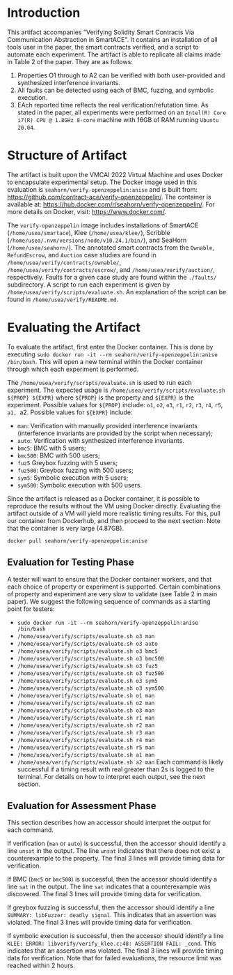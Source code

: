 # Introduction

This artifact accompanies "Verifying Solidity Smart Contracts Via Communication Abstraction in SmartACE".
It contains an installation of all tools user in the paper, the smart contracts verified, and a script to automate each experiment.
The artifact is able to replicate all claims made in Table 2 of the paper.
They are as follows:
1. Properties O1 through to A2 can be verified with both user-provided and synthesized interference invariants.
2. All faults can be detected using each of BMC, fuzzing, and symbolic execution.
3. EAch reported time reflects the real verification/refutation time.
As stated in the paper, all experiments were performed on an `Intel(R) Core i7(R) CPU @ 1.8GHz 8-core` machine with 16GB of RAM running `Ubuntu 20.04`.

# Structure of Artifact

The artifact is built upon the VMCAI 2022 Virtual Machine and uses Docker to encapsulate experimental setup.
The Docker image used in this evaluation is `seahorn/verify-openzeppelin:anise` and is built from: https://github.com/contract-ace/verify-openzeppelin/.
The container is available at: https://hub.docker.com/r/seahorn/verify-openzeppelin/.
For more details on Docker, visit: https://www.docker.com/.

The `verify-openzeppelin` image includes installations of SmartACE (`/home/usea/smartace`), Klee (`/home/usea/klee/`), Scribble (`/home/usea/.nvm/versions/node/v10.24.1/bin/`), and SeaHorn (`/home/usea/seahorn/`).
The annotated smart contracts from the `Ownable`, `RefundEscrow`, and `Auction` case studies are found in `/home/usea/verify/contracts/ownable/`, `/home/usea/verify/contracts/escrow/`, and `/home/usea/verify/auction/`, respectively.
Faults for a given case study are found within the `./faults/` subdirectory.
A script to run each experiment is given by `/home/usea/verify/scripts/evaluate.sh`.
An explanation of the script can be found in `/home/usea/verify/README.md`.

# Evaluating the Artifact

To evaluate the artifact, first enter the Docker container.
This is done by executing `sudo docker run -it --rm seahorn/verify-openzeppelin:anise /bin/bash`.
This will open a new terminal within the Docker container through which each experiment is performed.

The `/home/usea/verify/scripts/evaluate.sh` is used to run each experiment.
The expected usage is `/home/usea/verify/scripts/evaluate.sh ${PROP} ${EXPR}` where `${PROP}` is the property and `${EXPR}` is the experiment.
Possible values for `${PROP}` include: `o1`, `o2`, `o3`, `r1`, `r2`, `r3`, `r4`, `r5`, `a1, `a2.
Possible values for `${EXPR}` include:
- `man`: Verification with manually provided interference invariants (interference invariants are provided by the script when necessary);
- `auto`: Verification with synthesized interference invariants.
- `bmc5`: BMC with 5 users;
- `bmc500`: BMC with 500 users;
- `fuz5` Greybox fuzzing with 5 users;
- `fuz500`: Greybox fuzzing with 500 users;
- `sym5`: Symbolic execution with 5 users;
- `sym500`: Symbolic execution with 500 users.

Since the artifact is released as a Docker container, it is possible to reproduce the results without the VM using Docker directly.
Evaluating the artifact outside of a VM will yield more realistic timing results.
For this, pull our container from Dockerhub, and then proceed to the next section:
Note that the container is very large (4.87GB).
```
docker pull seahorn/verify-openzeppelin:anise
```

## Evaluation for Testing Phase

A tester will want to ensure that the Docker container workers, and that each choice of property or experiment is supported.
Certain combinations of property and experiment are very slow to validate (see Table 2 in main paper).
We suggest the following sequence of commands as a starting point for testers:
- `sudo docker run -it --rm seahorn/verify-openzeppelin:anise /bin/bash`
- `/home/usea/verify/scripts/evaluate.sh o3 man`
- `/home/usea/verify/scripts/evaluate.sh o3 auto`
- `/home/usea/verify/scripts/evaluate.sh o3 bmc5`
- `/home/usea/verify/scripts/evaluate.sh o3 bmc500`
- `/home/usea/verify/scripts/evaluate.sh o3 fuz5`
- `/home/usea/verify/scripts/evaluate.sh o3 fuz500`
- `/home/usea/verify/scripts/evaluate.sh o3 sym5`
- `/home/usea/verify/scripts/evaluate.sh o3 sym500`
- `/home/usea/verify/scripts/evaluate.sh o1 man`
- `/home/usea/verify/scripts/evaluate.sh o2 man`
- `/home/usea/verify/scripts/evaluate.sh o3 man`
- `/home/usea/verify/scripts/evaluate.sh r1 man`
- `/home/usea/verify/scripts/evaluate.sh r2 man`
- `/home/usea/verify/scripts/evaluate.sh r3 man`
- `/home/usea/verify/scripts/evaluate.sh r4 man`
- `/home/usea/verify/scripts/evaluate.sh r5 man`
- `/home/usea/verify/scripts/evaluate.sh a1 man`
- `/home/usea/verify/scripts/evaluate.sh a2 man`
Each command is likely successful if a timing result with real greater than 2s is logged to the terminal.
For details on how to interpret each output, see the next section.

## Evaluation for Assessment Phase

This section describes how an accessor should interpret the output for each command.

If verification (`man` or `auto`) is successful, then the accessor should identify a line `unsat` in the output.
The line `unsat` indicates that there does not exist a counterexample to the property.
The final 3 lines will provide timing data for verification.

If BMC (`bmc5` or `bmc500`) is successful, then the accessor should identify a line `sat` in the output.
The line `sat` indicates that a counterexample was discovered.
The final 3 lines will provide timing data for verification.

If greybox fuzzing is successful, then the accessor should identify a line `SUMMARY: libFuzzer: deadly signal`.
This indicates that an assertion was violated.
The final 3 lines will provide timing data for verification.

If symbolic execution is successful, then the accessor should identify a line `KLEE: ERROR: libverify/verify_klee.c:48: ASSERTION FAIL: _cond`.
This indicates that an assertion was violated.
The final 3 lines will provide timing data for verification.
Note that for failed evaluations, the resource limit was reached within 2 hours.
